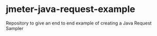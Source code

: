 # jmeter-java-request-example
Repository to give an end to end example of creating a Java Request Sampler
